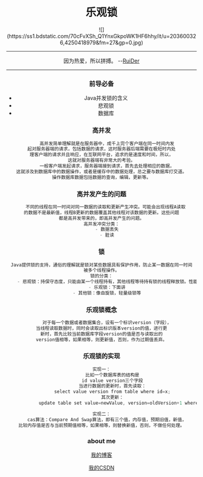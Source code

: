 # <center>乐观锁</center>
<center>![](https://ss1.bdstatic.com/70cFvXSh_Q1YnxGkpoWK1HF6hhy/it/u=203600326,4250418979&fm=27&gp=0.jpg)

---
因为热爱，所以拼搏。         --[RuiDer](ruider.github.io)

---
### 前导必备
- Java并发锁的含义
- 悲观锁
- 数据库
### 高并发
```Java
	高并发简单理解就是在服务器中，成千上完个客户端在同一时间内发
起对服务器端的请求，包括数据的请求，这时服务器后端需要在极短时内处
理客户端的请求并且响应，在互联网平台，追求的是速度和时间，所以，
这就对服务器端有非常大的考验。
	一般客户端发起请求，服务器端接到请求，首先去处理相应的数据，
这就涉及到数据库中的数据操作，或者是缓存中的数据处理，总之要与数据库打交道。
操作数据库数据包括数据的查询，编辑，更新等。
```
### 高并发产生的问题
```Java
   不同的线程在同一时间对同一数据的读取和更新产生冲突。可能会出现线程A读取
的数据不是最新值，线程B更新的数据覆盖其他线程对该数据的更新。这些问题
都是高并发带来的，即高并发产生的问题。
高并发冲突分类：
	- 数据丢失
	- 脏读
```
### 锁
```Java
Java提供锁的支持，通俗的理解就是锁对某些数据具有保护作用，防止某一数据在同一时间
被多个线程操作。
锁的分类：
	- 悲观锁：持保守态度，只能由某一个线程持有，其他线程等待持有锁的线程释放锁。性能差
	- 乐观锁：下面讲
	- 其他锁：像自旋锁，轻量级锁等
```
### 乐观锁概念
```Java
	对于每一个数据或者数据集合，设有一个标识version（字段），
当线程读取数据时，同时会读取出标识版本version的值，进行更
新时，首先比较当前数据库字段version的值是否与读取出的
version值相等，如果相等，则更新值，否则，作为过期值丢弃。
```
### 乐观锁的实现
```Java
实现一：
		比如一个数据库表的结构是
		id value version三个字段
		当进行数据的更新时，首先读取：
		select value version from table where id=x;
		其次更新：
			update table set value=newValue, version=oldVersion+1 where id=x and version=oldVersion;

实现二：
	cas算法：Compare And Swap算法，即有三个值，内存值，预期旧值，新值，
比较内存值是否与当前预期值相等，如果相等，则替换新值，否则，不做任何处理。
```
### about me
[我的博客](ruider.github.io)

[我的CSDN](https://blog.csdn.net/qq_40910541)
